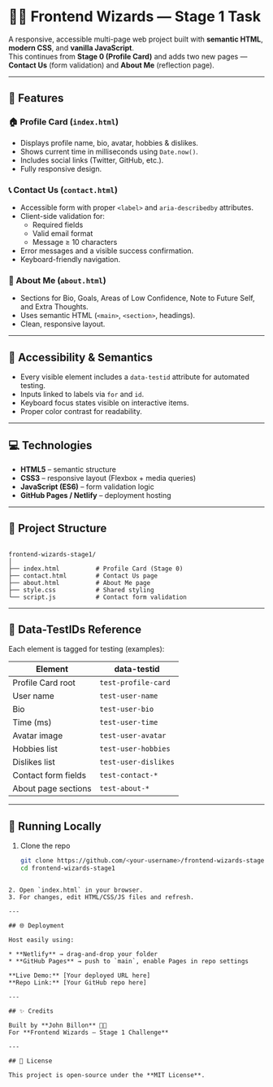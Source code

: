 # 🧙‍♂️ Frontend Wizards — Stage 1 Task

A responsive, accessible multi-page web project built with **semantic HTML**, **modern CSS**, and **vanilla JavaScript**.  
This continues from **Stage 0 (Profile Card)** and adds two new pages — **Contact Us** (form validation) and **About Me** (reflection page).

---

## 🚀 Features

### 🏠 Profile Card (`index.html`)
- Displays profile name, bio, avatar, hobbies & dislikes.  
- Shows current time in milliseconds using `Date.now()`.  
- Includes social links (Twitter, GitHub, etc.).  
- Fully responsive design.

### 📞 Contact Us (`contact.html`)
- Accessible form with proper `<label>` and `aria-describedby` attributes.  
- Client-side validation for:
  - Required fields  
  - Valid email format  
  - Message ≥ 10 characters  
- Error messages and a visible success confirmation.  
- Keyboard-friendly navigation.

### 👤 About Me (`about.html`)
- Sections for Bio, Goals, Areas of Low Confidence, Note to Future Self, and Extra Thoughts.  
- Uses semantic HTML (`<main>`, `<section>`, headings).  
- Clean, responsive layout.

---

## 🧠 Accessibility & Semantics
- Every visible element includes a `data-testid` attribute for automated testing.  
- Inputs linked to labels via `for` and `id`.  
- Keyboard focus states visible on interactive items.  
- Proper color contrast for readability.

---

## 💻 Technologies
- **HTML5** – semantic structure  
- **CSS3** – responsive layout (Flexbox + media queries)  
- **JavaScript (ES6)** – form validation logic  
- **GitHub Pages / Netlify** – deployment hosting

---

## 🧩 Project Structure
```

frontend-wizards-stage1/
│
├── index.html          # Profile Card (Stage 0)
├── contact.html        # Contact Us page
├── about.html          # About Me page
├── style.css           # Shared styling
└── script.js           # Contact form validation

````

---

## 🧪 Data-TestIDs Reference
Each element is tagged for testing (examples):

| Element | data-testid |
|----------|--------------|
| Profile Card root | `test-profile-card` |
| User name | `test-user-name` |
| Bio | `test-user-bio` |
| Time (ms) | `test-user-time` |
| Avatar image | `test-user-avatar` |
| Hobbies list | `test-user-hobbies` |
| Dislikes list | `test-user-dislikes` |
| Contact form fields | `test-contact-*` |
| About page sections | `test-about-*` |

---

## 🧰 Running Locally
1. Clone the repo  
   ```bash
   git clone https://github.com/<your-username>/frontend-wizards-stage1.git
   cd frontend-wizards-stage1
````

2. Open `index.html` in your browser.
3. For changes, edit HTML/CSS/JS files and refresh.

---

## 🌐 Deployment

Host easily using:

* **Netlify** → drag-and-drop your folder
* **GitHub Pages** → push to `main`, enable Pages in repo settings

**Live Demo:** [Your deployed URL here]
**Repo Link:** [Your GitHub repo here]

---

## ✨ Credits

Built by **John Billon** 🧑‍💻
For **Frontend Wizards – Stage 1 Challenge**

---

## 📜 License

This project is open-source under the **MIT License**.
